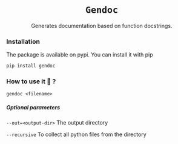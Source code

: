 <div align="center">
  <h1><code>Gendoc</code></h1>
  
  Generates documentation based on function docstrings.
</div>

### Installation
The package is available on pypi. You can install it with pip
```py
pip install gendoc
```

### How to use it 🤔 ?
```
gendoc <filename>
```
##### Optional parameters
`--out=<output-dir>` The output directory

`--recursive` To collect all python files from the directory

